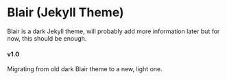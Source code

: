 # Blair (Jekyll Theme)

Blair is a dark Jekyll theme, will probably add more information later but for now, this should be enough.

#### v1.0
Migrating from old dark Blair theme to a new, light one.
